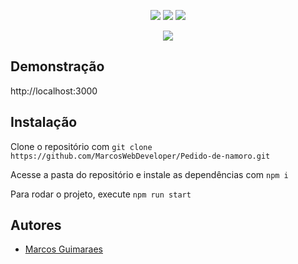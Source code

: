 <p align="center">
  <a href="#"><img src="https://img.shields.io/badge/typescript-%23007ACC.svg?style=for-the-badge&logo=typescript&logoColor=white"></a>
  <a href="#"><img src="https://img.shields.io/badge/react-%2320232a.svg?style=for-the-badge&logo=react&logoColor=%2361DAFB"></a>
  <a href="#"><img src="https://img.shields.io/badge/css3-%231572B6.svg?style=for-the-badge&logo=css3&logoColor=white"></a>
</p>

<p align="center">
  <img src="https://user-images.githubusercontent.com/55723423/225168342-c7a69bdd-e3f7-4552-a259-b0dce0d07292.png">
</p>


## Demonstração

http://localhost:3000

## Instalação

Clone o repositório com ```git clone https://github.com/MarcosWebDeveloper/Pedido-de-namoro.git```

Acesse a pasta do repositório e instale as dependências com ```npm i```

Para rodar o projeto, execute ```npm run start```

## Autores

- [Marcos Guimaraes](https://github.com/MarcosWebDeveloper)